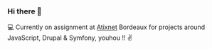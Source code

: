 ### Hi there 👋

:computer:  Currently on assignment at [Atixnet](https://www.atixnet.fr/) Bordeaux for projects around JavaScript, Drupal & Symfony, youhou !! :v:

<!--
**eloiseschmitt/eloiseschmitt** is a ✨ _special_ ✨ repository because its `README.md` (this file) appears on your GitHub profile.

Here are some ideas to get you started:

- 🔭 I’m currently working on ...
- 🌱 I’m currently learning ...
- 👯 I’m looking to collaborate on ...
- 🤔 I’m looking for help with ...
- 💬 Ask me about ...
- 📫 How to reach me: ...
- 😄 Pronouns: ...
- ⚡ Fun fact: ...
-->
